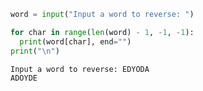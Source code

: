 ```python
word = input("Input a word to reverse: ")

for char in range(len(word) - 1, -1, -1):
  print(word[char], end="")
print("\n")
```

    Input a word to reverse: EDYODA
    ADOYDE
    
    


```python

```
